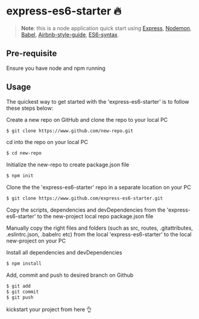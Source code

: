 # express-es6-starter :fire:

> **Note**: this is a node application quick start using [Express](https://expressjs.com), [Nodemon](https://nodemon.io), [Babel](https://babeljs.io), [Airbnb-style-guide](http://airbnb.io/javascript), [ES6-syntax](https://developer.mozilla.org/en-US/docs/Web/JavaScript/New_in_JavaScript/ECMAScript_2015_support_in_Mozilla).

## Pre-requisite

Ensure you have node and npm running

## Usage

The quickest way to get started with the 'express-es6-starter' is to follow these steps below:

Create a new repo on GitHub and clone the repo to your local PC

```bash
$ git clone https://www.github.com/new-repo.git
```

cd into the repo on your local PC

```bash
$ cd new-repo
```

Initialize the new-repo to create package.json file

```bash
$ npm init
```

Clone the the 'express-es6-starter' repo in a separate location on your PC

```bash
$ git clone https://www.github.com/express-es6-starter.git
```

Copy the scripts, dependencies and devDependencies from the 'express-es6-starter' to the new-project local repo package.json file

Manually copy the right files and folders (such as src, routes, .gitattributes, .eslintrc.json, .babelrc etc) from the local 'express-es6-starter' to the local new-project on your PC

Install all dependencies and devDependencies

```bash
$ npm install
```

Add, commit and push to desired branch on Github

```bash
$ git add
$ git commit
$ git push
```
kickstart your project from here :ok_hand:
